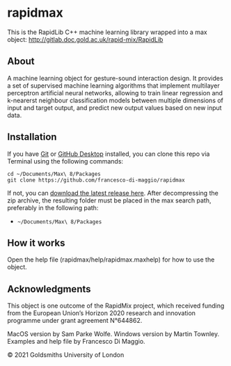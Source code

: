 # rapidmax

This is the RapidLib C++ machine learning library wrapped into a max object:
	http://gitlab.doc.gold.ac.uk/rapid-mix/RapidLib

## About 
A machine learning object for gesture-sound interaction design. It provides a set of supervised machine learning algorithms that implement multilayer perceptron artificial neural networks, allowing to train linear regression and k-nearerst neighbour classification models between multiple dimensions of input and target output, and predict new output values based on new input data. 

## Installation

If you have [Git](http://git-scm.com/) or [GitHub Desktop](https://desktop.github.com/) installed, you can clone this repo via Terminal using the following commands:

	cd ~/Documents/Max\ 8/Packages
	git clone https://github.com/francesco-di-maggio/rapidmax

If not, you can [download the latest release here](https://github.com/francesco-di-maggio/rapidmax). After decompressing the zip archive, the resulting folder must be placed in the max search path, preferably in the following path:

* `~/Documents/Max\ 8/Packages`

## How it works

Open the help file (rapidmax/help/rapidmax.maxhelp) for how to use the object.

## Acknowledgments
This object is one outcome of the RapidMix project, which received funding from the European Union’s Horizon 2020 research and innovation programme under grant agreement N°644862.

MacOS version by Sam Parke Wolfe.
Windows version by Martin Townley.
Examples and help file by Francesco Di Maggio.

© 2021 Goldsmiths University of London